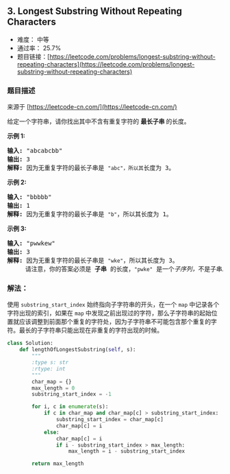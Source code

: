 ## 3. Longest Substring Without Repeating Characters

- 难度： 中等
- 通过率： 25.7%
- 题目链接：[https://leetcode.com/problems/longest-substring-without-repeating-characters](https://leetcode.com/problems/longest-substring-without-repeating-characters)


### 题目描述

来源于 [https://leetcode-cn.com/](https://leetcode-cn.com/)

<p>给定一个字符串，请你找出其中不含有重复字符的&nbsp;<strong>最长子串&nbsp;</strong>的长度。</p>

<p><strong>示例&nbsp;1:</strong></p>

<pre><strong>输入: </strong>&quot;abcabcbb&quot;
<strong>输出: </strong>3 
<strong>解释:</strong> 因为无重复字符的最长子串是 <code>&quot;abc&quot;，所以其</code>长度为 3。
</pre>

<p><strong>示例 2:</strong></p>

<pre><strong>输入: </strong>&quot;bbbbb&quot;
<strong>输出: </strong>1
<strong>解释: </strong>因为无重复字符的最长子串是 <code>&quot;b&quot;</code>，所以其长度为 1。
</pre>

<p><strong>示例 3:</strong></p>

<pre><strong>输入: </strong>&quot;pwwkew&quot;
<strong>输出: </strong>3
<strong>解释: </strong>因为无重复字符的最长子串是&nbsp;<code>&quot;wke&quot;</code>，所以其长度为 3。
&nbsp;    请注意，你的答案必须是 <strong>子串 </strong>的长度，<code>&quot;pwke&quot;</code>&nbsp;是一个<em>子序列，</em>不是子串。
</pre>


### 解法：

使用 `substring_start_index` 始终指向子字符串的开头，在一个 `map` 中记录各个字符出现的索引，如果在 `map` 中发现之前出现过的字符，那么子字符串的起始位置就应该调整到前面那个重复的字符处，因为子字符串不可能包含那个重复的字符。最长的子字符串只能出现在非重复的字符出现的时候。

```python
class Solution:
    def lengthOfLongestSubstring(self, s):
        """
        :type s: str
        :rtype: int
        """
        char_map = {}
        max_length = 0
        substring_start_index = -1

        for i, c in enumerate(s):
            if c in char_map and char_map[c] > substring_start_index:
                substring_start_index = char_map[c]
                char_map[c] = i
            else:
                char_map[c] = i
                if i - substring_start_index > max_length:
                    max_length = i - substring_start_index

        return max_length
```

